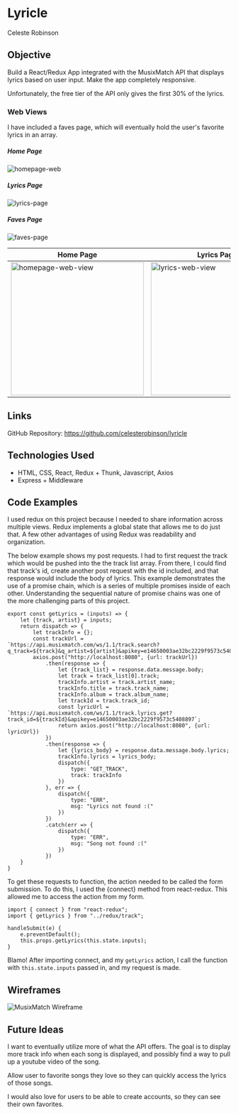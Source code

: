 # Lyricle

Celeste Robinson

## Objective

Build a React/Redux App integrated with the MusixMatch API that displays lyrics based on user input. Make the app completely responsive.

Unfortunately, the free tier of the API only gives the first 30% of the lyrics.

### Web Views 

I have included a faves page, which will eventually hold the user's favorite lyrics in an array. 

##### Home Page
![homepage-web](screenshots/homepage-web-view.png)
##### Lyrics Page
![lyrics-page](screenshots/lyrics-web-view.png)
##### Faves Page
![faves-page](screenshots/faves-web-view.png)


Home Page | Lyrics Page | Faves Page
--- | --- | ---
<img alt="homepage-web-view" src="screenshots/homepage-mobile-view.png" width="300" height="auto"> | <img alt="lyrics-web-view" src="screenshots/lyrics-mobile-view.png" width="300" height="auto"> | <img alt="faves-web-view" src="screenshots/faves-mobile-view.png" width="300" height="auto">

## Links

GitHub Repository: https://github.com/celesterobinson/lyricle

## Technologies Used
* HTML, CSS, React, Redux + Thunk, Javascript, Axios
* Express + Middleware

## Code Examples

I used redux on this project because I needed to share information across multiple views. Redux implements a global state that allows me to do just that. A few other advantages of using Redux was readability and organization.

The below example shows my post requests. I had to first request the track which would be pushed into the the track list array. From there, I could find that track's id, create another post request with the id included, and that response would include the body of lyrics. This example demonstrates the use of a promise chain, which is a series of multiple promises inside of each other. Understanding the sequential nature of promise chains was one of the more challenging parts of this project.

```
export const getLyrics = (inputs) => {
    let {track, artist} = inputs;
    return dispatch => {
        let trackInfo = {};
        const trackUrl = `https://api.musixmatch.com/ws/1.1/track.search?q_track=${track}&q_artist=${artist}&apikey=e14650003ae32bc2229f9573c5408897`;
        axios.post("http://localhost:8080", {url: trackUrl})
            .then(response => {
                let {track_list} = response.data.message.body;
                let track = track_list[0].track;
                trackInfo.artist = track.artist_name;
                trackInfo.title = track.track_name;
                trackInfo.album = track.album_name;
                let trackId = track.track_id;
                const lyricUrl = `https://api.musixmatch.com/ws/1.1/track.lyrics.get?track_id=${trackId}&apikey=e14650003ae32bc2229f9573c5408897`;
                return axios.post("http://localhost:8080", {url: lyricUrl})
            })
            .then(response => {
                let {lyrics_body} = response.data.message.body.lyrics;
                trackInfo.lyrics = lyrics_body;
                dispatch({
                    type: "GET_TRACK",
                    track: trackInfo
                })
            }, err => {
                dispatch({
                    type: "ERR",
                    msg: "Lyrics not found :("
                })
            })
            .catch(err => {
                dispatch({
                    type: "ERR",
                    msg: "Song not found :("
                })
            })
    }
}
```

To get these requests to function, the action needed to be called the form submission. To do this, I used the {connect} method from react-redux. This allowed me to access the action from my form.

```
import { connect } from "react-redux";
import { getLyrics } from "../redux/track";
```

```
handleSubmit(e) {
    e.preventDefault();
    this.props.getLyrics(this.state.inputs);
}
```

Blamo! After importing connect, and my ```getLyrics``` action, I call the function with ```this.state.inputs``` passed in, and my request is made.

## Wireframes
![MusixMatch Wireframe](wireframe/musixmatch-wireframe.png)
## Future Ideas

I want to eventually utilize more of what the API offers. The goal is to display more track info when each song is displayed, and possibly find a way to pull up a youtube video of the song.

Allow user to favorite songs they love so they can quickly access the lyrics of those songs.

I would also love for users to be able to create accounts, so they can see their own favorites.

